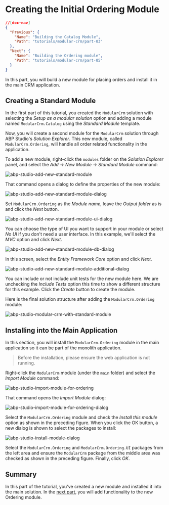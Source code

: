 # Creating the Initial Ordering Module

````json
//[doc-nav]
{
  "Previous": {
    "Name": "Building the Catalog Module",
    "Path": "tutorials/modular-crm/part-03"
  },
  "Next": {
    "Name": "Building the Ordering module",
    "Path": "tutorials/modular-crm/part-05"
  }
}
````

In this part, you will build a new module for placing orders and install it in the main CRM application.

## Creating a Standard Module

In the first part of this tutorial, you created the `ModularCrm` solution with selecting the _Setup as a modular solution_ option and adding a module named `ModularCrm.Catalog` using the *Standard Module* template.

Now, you will create a second module for the `ModularCrm` solution through ABP Studio's *Solution Explorer*. This new module, called `ModularCrm.Ordering`, will handle all order related functionality in the application.

To add a new module, right-click the `modules` folder on the *Solution Explorer* panel, and select the *Add* -> *New Module* -> *Standard Module* command:

![abp-studio-add-new-standard-module](images/abp-studio-add-new-standard-module.png)

That command opens a dialog to define the properties of the new module:

![abp-studio-add-new-standard-module-dialog](images/abp-studio-add-new-standard-module-dialog.png)

Set `ModularCrm.Ordering` as the *Module name*, leave the *Output folder* as is and click the *Next* button.

![abp-studio-add-new-standard-module-ui-dialog](images/abp-studio-add-new-standard-module-ui-dialog.png)

You can choose the type of UI you want to support in your module or select *No UI* if you don't need a user interface. In this example, we'll select the *MVC* option and click *Next*.

![abp-studio-add-new-standard-module-db-dialog](images/abp-studio-add-new-standard-module-db-dialog.png)

In this screen, select the *Entity Framework Core* option and click *Next*.

![abp-studio-add-new-standard-module-additional-dialog](images/abp-studio-add-new-standard-module-additional-dialog.png)

You can include or not include unit tests for the new module here. We are unchecking the *Include Tests* option this time to show a different structure for this example. Click the *Create* button to create the module.

Here is the final solution structure after adding the `ModularCrm.Ordering` module:

![abp-studio-modular-crm-with-standard-module](images/abp-studio-modular-crm-with-standard-module.png)

## Installing into the Main Application

In this section, you will install the `ModularCrm.Ordering` module in the main application so it can be part of the monolith application.

> Before the installation, please ensure the web application is not running.

Right-click the `ModularCrm` module (under the `main` folder) and select the *Import Module* command:

![abp-studio-import-module-for-ordering](images/abp-studio-import-module-for-ordering.png)

That command opens the *Import Module* dialog:

![abp-studio-import-module-for-ordering-dialog](images/abp-studio-import-module-for-ordering-dialog.png)

Select the `ModularCrm.Ordering` module and check the *Install this module* option as shown in the preceding figure. When you click the OK button, a new dialog is shown to select the packages to install:

![abp-studio-install-module-dialog](images/abp-studio-install-module-dialog-v2.png)

Select the `ModularCrm.Ordering` and `ModularCrm.Ordering.UI` packages from the left area and ensure the  `ModularCrm` package from the middle area was checked as shown in the preceding figure. Finally, click _OK_.

## Summary

In this part of the tutorial, you've created a new module and installed it into the main solution. In the [next part](part-05), you will add functionality to the new Ordering module.
